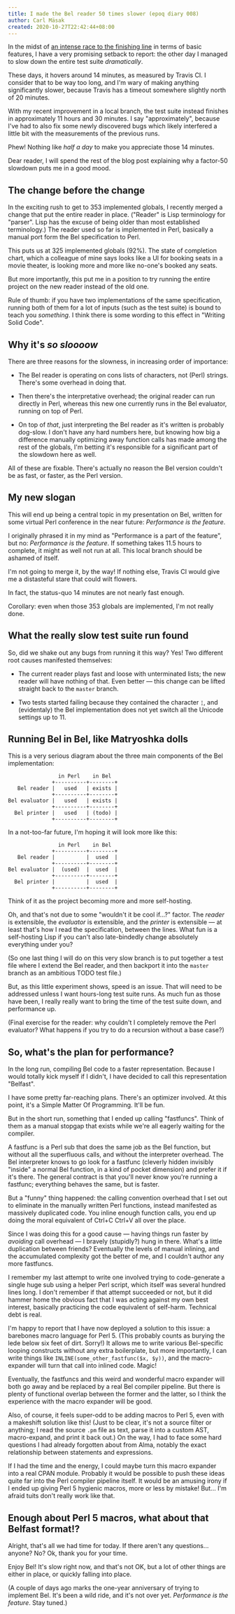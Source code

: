 ```yaml
---
title: I made the Bel reader 50 times slower (epoq diary 008)
author: Carl Mäsak
created: 2020-10-27T22:42:44+08:00
---
```

In the midst of [an intense race to the finishing line](https://github.com/masak/bel) in terms of basic features, I have a very promising setback to report: the other day I managed to slow down the entire test suite _dramatically_.

These days, it hovers around 14 minutes, as measured by Travis CI. I consider that to be way too long, and I'm wary of making anything significantly slower, because Travis has a timeout somewhere slightly north of 20 minutes.

With my recent improvement in a local branch, the test suite instead finishes in approximately 11 hours and 30 minutes. I say "approximately", because I've had to also fix some newly discovered bugs which likely interfered a little bit with the measurements of the previous runs.

Phew! Nothing like _half a day_ to make you appreciate those 14 minutes.

Dear reader, I will spend the rest of the blog post explaining why a factor-50 slowdown puts me in a good mood.

## The change before the change

In the exciting rush to get to 353 implemented globals, I recently merged a change that put the entire reader in place. ("Reader" is Lisp terminology for "parser". Lisp has the excuse of being older than most established terminology.) The reader used so far is implemented in Perl, basically a manual port form the Bel specification to Perl.

This puts us at 325 implemented globals (92%). The state of completion chart, which a colleague of mine says looks like a UI for booking seats in a movie theater, is looking more and more like no-one's booked any seats.

But more importantly, this put me in a position to try running the entire project on the new reader instead of the old one.

Rule of thumb: if you have two implementations of the same specification, running both of them for a lot of inputs (such as the test suite) is bound to teach you _something_. I think there is some wording to this effect in "Writing Solid Code".

## Why it's _so sloooow_

There are three reasons for the slowness, in increasing order of importance:

* The Bel reader is operating on cons lists of characters, not (Perl) strings. There's some overhead in doing that.

* Then there's the interpretative overhead; the original reader can run directly in Perl, whereas this new one currently runs in the Bel evaluator, running on top of Perl.

* On top of _that_, just interpreting the Bel reader as it's written is probably dog-slow. I don't have any hard numbers here, but knowing how big a difference manually optimizing away function calls has made among the rest of the globals, I'm betting it's responsible for a significant part of the slowdown here as well.

All of these are fixable. There's actually no reason the Bel version couldn't be as fast, or faster, as the Perl version.

## My new slogan

This will end up being a central topic in my presentation on Bel, written for some virtual Perl conference in the near future: _Performance is the feature_.

I originally phrased it in my mind as "Performance is a part of the feature", but no: _Performance is the feature_. If something takes 11.5 hours to complete, it might as well not run at all. This local branch should be ashamed of itself.

I'm not going to merge it, by the way! If nothing else, Travis CI would give me a distasteful stare that could wilt flowers.

In fact, the status-quo 14 minutes are not nearly fast enough.

Corollary: even when those 353 globals are implemented, I'm not really done.

## What the really slow test suite run found

So, did we shake out any bugs from running it this way? Yes! Two different root causes manifested themselves:

* The current reader plays fast and loose with unterminated lists; the new reader will have nothing of that. Even better &mdash; this change can be lifted straight back to the `master` branch.

* Two tests started failing because they contained the character `¦`, and (evidentaly) the Bel implementation does not yet switch all the Unicode settings up to 11.

## Running Bel in Bel, like Matryoshka dolls

This is a very serious diagram about the three main components of the Bel implementation:

<pre><code>                in Perl    in Bel
              +----------+--------+
   Bel reader |   used   | exists |
              +----------+--------+
Bel evaluator |   used   | exists |
              +----------+--------+
  Bel printer |   used   | (todo) |
              +----------+--------+
</code></pre>

In a not-too-far future, I'm hoping it will look more like this:

<pre><code>                in Perl    in Bel
              +----------+--------+
   Bel reader |          |  used  |
              +----------+--------+
Bel evaluator |  (used)  |  used  |
              +----------+--------+
  Bel printer |          |  used  |
              +----------+--------+
</code></pre>

Think of it as the project becoming more and more self-hosting.

Oh, and that's not due to some "wouldn't it be cool if...?" factor. The _reader_ is extensible, the _evaluator_ is extensible, and the _printer_ is extensible &mdash; at least that's how I read the specification, between the lines. What fun is a self-hosting Lisp if you can't also late-bindedly change absolutely everything under you?

(So one last thing I will do on this very slow branch is to put together a test file where I extend the Bel reader, and then backport it into the `master` branch as an ambitious TODO test file.)

But, as this little experiment shows, speed is an issue. That will need to be addressed unless I want hours-long test suite runs. As much fun as those have been, I really really want to bring the time of the test suite down, and performance up.

(Final exercise for the reader: why couldn't I completely remove the Perl evaluator? What happens if you try to do a recursion without a base case?)

## So, what's the plan for performance?

In the long run, compiling Bel code to a faster representation. Because I would totally kick myself if I didn't, I have decided to call this representation "Belfast".

I have some pretty far-reaching plans. There's an optimizer involved. At this point, it's a Simple Matter Of Programming. It'll be fun.

But in the short run, something that I ended up calling "fastfuncs". Think of them as a manual stopgap that exists while we're all eagerly waiting for the compiler.

A fastfunc is a Perl sub that does the same job as the Bel function, but without all the superfluous calls, and without the interpreter overhead. The Bel interpreter knows to go look for a fastfunc (cleverly hidden invisibly "inside" a normal Bel function, in a kind of pocket dimension) and prefer it if it's there. The general contract is that you'll never know you're running a fastfunc; everything behaves the same, but is faster.

But a "funny" thing happened: the calling convention overhead that I set out to eliminate in the manually written Perl functions, instead manifested as massively duplicated code. You inline enough function calls, you end up doing the moral equivalent of Ctrl+C Ctrl+V all over the place.

Since I was doing this for a good cause &mdash; having things run faster by _avoiding_ call overhead &mdash; I bravely (stupidly?) hung in there. What's a little duplication between friends? Eventually the levels of manual inlining, and the accumulated complexity got the better of me, and I couldn't author any more fastfuncs.

I remember my last attempt to write one involved trying to code-generate a single huge sub using a helper Perl script, which itself was several hundred lines long. I don't remember if that attempt succeeded or not, but it did hammer home the obvious fact that I was acting against my own best interest, basically practicing the code equivalent of self-harm. Technical debt is real.

I'm happy to report that I have now deployed a solution to this issue: a barebones macro language for Perl 5. (This probably counts as burying the lede below six feet of dirt. Sorry!) It allows me to write various Bel-specific looping constructs without any extra boilerplate, but more importantly, I can write things like `INLINE(some_other_fastfunc($x, $y))`, and the macro-expander will turn that call into inlined code. Magic!

Eventually, the fastfuncs and this weird and wonderful macro expander will both go away and be replaced by a real Bel compiler pipeline. But there is plenty of functional overlap between the former and the latter, so I think the experience with the macro expander will be good.

Also, of course, it feels super-odd to be adding macros to Perl 5, even with a makeshift solution like this! (Just to be clear, it's not a source filter or anything; I read the source `.pm` file as text, parse it into a custom AST, macro-expand, and print it back out.) On the way, I had to face some hard questions I had already forgotten about from Alma, notably the exact relationship between statements and expressions.

If I had the time and the energy, I could maybe turn this macro expander into a real CPAN module. Probably it would be possible to push these ideas quite far into the Perl compiler pipeline itself. It would be an amusing irony if I ended up giving Perl 5 hygienic macros, more or less by mistake! But... I'm afraid tuits don't really work like that.

## Enough about Perl 5 macros, what about that Belfast format!?

Alright, that's all we had time for today. If there aren't any questions... anyone? No? Ok, thank you for your time.

Enjoy Bel! It's slow right now, and that's not OK, but a lot of other things are either in place, or quickly falling into place.

(A couple of days ago marks the one-year anniversary of trying to implement Bel. It's been a wild ride, and it's not over yet. _Performance is the feature_. Stay tuned.)

